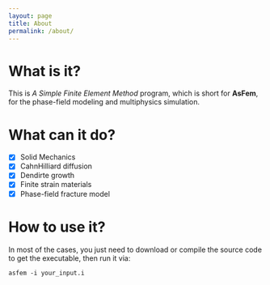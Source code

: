 ```yaml
---
layout: page
title: About
permalink: /about/
---
```


# What is it?
This is *A Simple Finite Element Method* program, which is short for **AsFem**, for the phase-field modeling and multiphysics simulation.

# What can it do?
- [x] Solid Mechanics
- [x] CahnHilliard diffusion
- [x] Dendirte growth
- [x] Finite strain materials
- [x] Phase-field fracture model

# How to use it?
In most of the cases, you just need to download or compile the source code to get the executable, then run it via:
```
asfem -i your_input.i
```